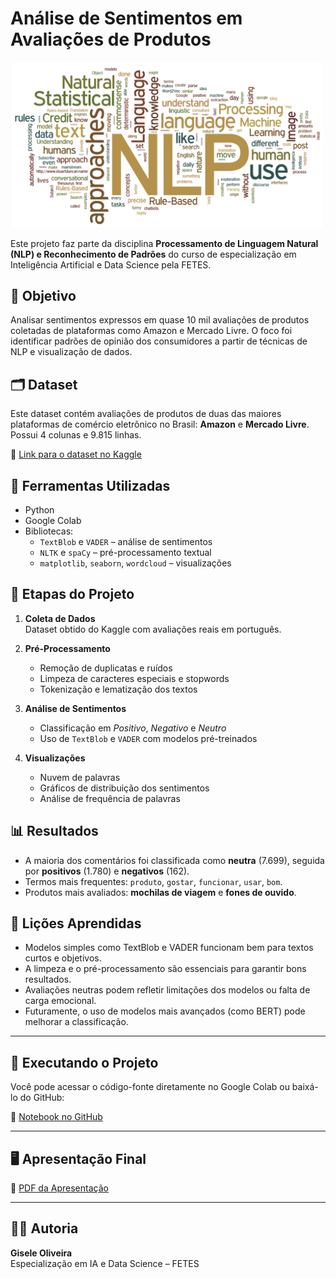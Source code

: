 # Análise de Sentimentos em Avaliações de Produtos
<img src="https://github.com/giseleoliver9/projeto_an-lise_de_sentimento/blob/main/NLPWordCloud-1.png" alt="Nuvem de Palavras" width="500"/>

Este projeto faz parte da disciplina **Processamento de Linguagem Natural (NLP) e Reconhecimento de Padrões** do curso de especialização em Inteligência Artificial e Data Science pela FETES.

## 🎯 Objetivo

Analisar sentimentos expressos em quase 10 mil avaliações de produtos coletadas de plataformas como Amazon e Mercado Livre. O foco foi identificar padrões de opinião dos consumidores a partir de técnicas de NLP e visualização de dados.

## 🗂️ Dataset

Este dataset contém avaliações de produtos de duas das maiores plataformas de comércio eletrônico no Brasil: **Amazon** e **Mercado Livre**. Possui 4 colunas e 9.815 linhas.

📎 [Link para o dataset no Kaggle](https://www.kaggle.com/datasets/sampaiovitor/avaliaes-em-portugus-amazon-e-mercado-livre)

## 🧰 Ferramentas Utilizadas

- Python
- Google Colab
- Bibliotecas:
  - `TextBlob` e `VADER` – análise de sentimentos
  - `NLTK` e `spaCy` – pré-processamento textual
  - `matplotlib`, `seaborn`, `wordcloud` – visualizações

## 🔎 Etapas do Projeto

1. **Coleta de Dados**  
   Dataset obtido do Kaggle com avaliações reais em português.

2. **Pré-Processamento**  
   - Remoção de duplicatas e ruídos
   - Limpeza de caracteres especiais e stopwords
   - Tokenização e lematização dos textos

3. **Análise de Sentimentos**  
   - Classificação em *Positivo*, *Negativo* e *Neutro*
   - Uso de `TextBlob` e `VADER` com modelos pré-treinados

4. **Visualizações**  
   - Nuvem de palavras
   - Gráficos de distribuição dos sentimentos
   - Análise de frequência de palavras

## 📊 Resultados

- A maioria dos comentários foi classificada como **neutra** (7.699), seguida por **positivos** (1.780) e **negativos** (162).
- Termos mais frequentes: `produto`, `gostar`, `funcionar`, `usar`, `bom`.
- Produtos mais avaliados: **mochilas de viagem** e **fones de ouvido**.



## 🧠 Lições Aprendidas

- Modelos simples como TextBlob e VADER funcionam bem para textos curtos e objetivos.
- A limpeza e o pré-processamento são essenciais para garantir bons resultados.
- Avaliações neutras podem refletir limitações dos modelos ou falta de carga emocional.
- Futuramente, o uso de modelos mais avançados (como BERT) pode melhorar a classificação.

---

## 🚀 Executando o Projeto

Você pode acessar o código-fonte diretamente no Google Colab ou baixá-lo do GitHub:

📓 [Notebook no GitHub](https://github.com/giseleoliver9/projeto_an-lise_de_sentimento/blob/main/an%C3%A1lise_de_sentimento.ipynb)

---

## 🖥️ Apresentação Final

📎 [PDF da Apresentação](https://github.com/giseleoliver9/projeto_an-lise_de_sentimento/blob/main/Apresenta%C3%A7%C3%A3o.pdf)

---

## 👩‍💻 Autoria

**Gisele Oliveira**  
Especialização em IA e Data Science – FETES
